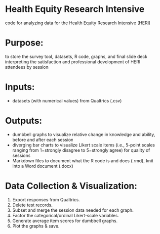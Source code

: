 # Health Equity Research Intensive
code for analyzing data for the Health Equity Research Intensive (HERI) 

# Purpose:
to store the survey tool, datasets, R code, graphs, and final slide deck interpreting the satisfaction and professional development of HERI attendees by session

# Inputs:
+ datasets (with numerical values) from Qualtrics (.csv)
  
# Outputs:
+ dumbbell graphs to visualize relative change in knowledge and ability, before and after each session
+	diverging bar charts to visualize Likert scale items (i.e., 5-point scales ranging from 1=strongly disagree to 5=strongly agree) for quality of sessions
+	Markdown files to document what the R code is and does (.rmd), knit into a Word document (.docx)

# Data Collection & Visualization:
1. Export responses from Qualtrics.
2. Delete test records.
3. Subset and merge the session data needed for each graph.
4. Factor the categorical/ordinal Likert-scale variables.
5. Generate average item scores for dumbbell graphs.
6. Plot the graphs & save.

